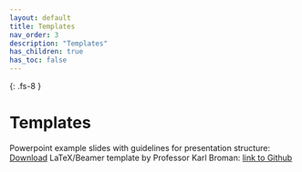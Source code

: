 ```yaml
---
layout: default
title: Templates
nav_order: 3
description: "Templates"
has_children: true
has_toc: false
---
```


  {: .fs-8 }
# Templates

Powerpoint example slides with guidelines for presentation structure: [Download](gallery/presentation_template.pptx)
LaTeX/Beamer template by Professor Karl Broman: [link to Github](https://github.com/kbroman/Talk_Graphs)
